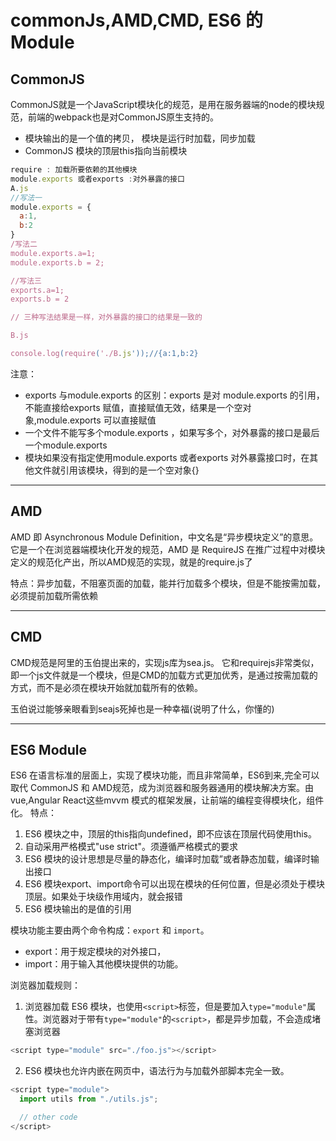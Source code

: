 # commonJs,AMD,CMD, ES6 的Module

## CommonJS
CommonJS就是一个JavaScript模块化的规范，是用在服务器端的node的模块规范，前端的webpack也是对CommonJS原生支持的。
+ 模块输出的是一个值的拷贝， 模块是运行时加载，同步加载
+ CommonJS 模块的顶层this指向当前模块

```javascript
require : 加载所要依赖的其他模块
module.exports 或者exports :对外暴露的接口
A.js
//写法一
module.exports = {
  a:1,
  b:2
}
/写法二
module.exports.a=1;
module.exports.b = 2;

//写法三
exports.a=1;
exports.b = 2

// 三种写法结果是一样，对外暴露的接口的结果是一致的

B.js 

console.log(require('./B.js'));//{a:1,b:2}
```
注意：
+ exports 与module.exports 的区别：exports 是对 module.exports 的引用，不能直接给exports 赋值，直接赋值无效，结果是一个空对象,module.exports 可以直接赋值
+ 一个文件不能写多个module.exports ，如果写多个，对外暴露的接口是最后一个module.exports
+ 模块如果没有指定使用module.exports 或者exports 对外暴露接口时，在其他文件就引用该模块，得到的是一个空对象{}


---
## AMD
AMD 即 Asynchronous  Module  Definition，中文名是“异步模块定义”的意思。它是一个在浏览器端模块化开发的规范，AMD 是 RequireJS 在推广过程中对模块定义的规范化产出，所以AMD规范的实现，就是的require.js了

特点：异步加载，不阻塞页面的加载，能并行加载多个模块，但是不能按需加载，必须提前加载所需依赖


---
## CMD
CMD规范是阿里的玉伯提出来的，实现js库为sea.js。 它和requirejs非常类似，即一个js文件就是一个模块，但是CMD的加载方式更加优秀，是通过按需加载的方式，而不是必须在模块开始就加载所有的依赖。

玉伯说过能够亲眼看到seajs死掉也是一种幸福(说明了什么，你懂的)


---
## ES6 Module
ES6 在语言标准的层面上，实现了模块功能，而且非常简单，ES6到来,完全可以取代 CommonJS 和 AMD规范，成为浏览器和服务器通用的模块解决方案。由vue,Angular  React这些mvvm 模式的框架发展，让前端的编程变得模块化，组件化。
特点：
1. ES6 模块之中，顶层的this指向undefined，即不应该在顶层代码使用this。
2.  自动采用严格模式"use strict"。须遵循严格模式的要求
3. ES6 模块的设计思想是尽量的静态化，编译时加载”或者静态加载，编译时输出接口
4. ES6 模块export、import命令可以出现在模块的任何位置，但是必须处于模块顶层。如果处于块级作用域内，就会报错
5. ES6 模块输出的是值的引用

模块功能主要由两个命令构成：`export` 和 `import`。
+ export：用于规定模块的对外接口，
+ import：用于输入其他模块提供的功能。

浏览器加载规则：
1. 浏览器加载 ES6 模块，也使用`<script>`标签，但是要加入`type="module"`属性。浏览器对于带有`type="module"`的`<script>`，都是异步加载，不会造成堵塞浏览器
```javascript
<script type="module" src="./foo.js"></script>
```
2. ES6 模块也允许内嵌在网页中，语法行为与加载外部脚本完全一致。
```javascript
<script type="module">
  import utils from "./utils.js";

  // other code
</script>
```